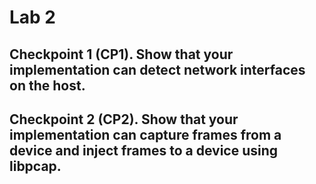 # Lab 2


## Checkpoint 1 (CP1). Show that your implementation can detect network interfaces on the host.


## Checkpoint 2 (CP2). Show that your implementation can capture frames from a device and inject frames to a device using libpcap.